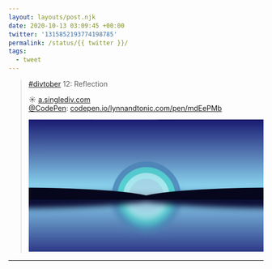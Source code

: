 ```yaml
---
layout: layouts/post.njk
date: 2020-10-13 03:09:45 +00:00
twitter: '1315852193774198785'
permalink: /status/{{ twitter }}/
tags: 
  - tweet
---
```


> [#divtober](https://twitter.com/hashtag/divtober) 12: Reflection
> 
> ☀️ [a.singlediv.com](https://a.singlediv.com)  
> [@CodePen](https://twitter.com/CodePen): [codepen.io/lynnandtonic.com/pen/mdEePMb](https://codepen.io/lynnandtonic/pen/mdEePMb) 
> 
> ![Illustration of a blue sun rising above the horizon and reflected on a body of water. ](/img/1315852193774198785-EkLYY2WUcAAPDAS.jpg)

---
